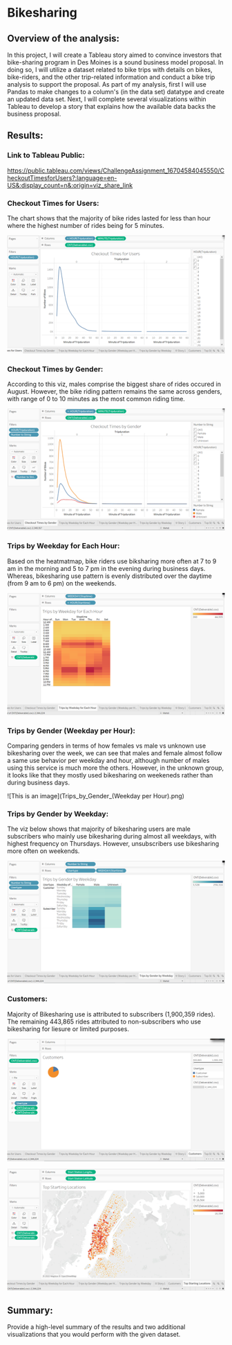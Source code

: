 # Bikesharing

## Overview of the analysis: 
In this project, I will create a Tableau story aimed to convince investors that bike-sharing program in Des Moines is a sound business model proposal. In doing so, I will utilize a dataset related to bike trips with details on bikes, bike-riders, and the other trip-related information and conduct a bike trip analysis to support the proposal. As part of my analysis, first I will use Pandas to make changes to a column's (in the data set) datatype and create an updated data set. Next, I will complete several visualizations within Tableau to develop a story that explains how the available data backs the business proposal.

## Results: 

### Link to Tableau Public:

https://public.tableau.com/views/ChallengeAssignment_16704584045550/CheckoutTimesforUsers?:language=en-US&:display_count=n&:origin=viz_share_link

### Checkout Times for Users:

The chart shows that the majority of bike rides lasted for less than hour where the highest number of rides being for 5 minutes.

![This is an image](Checkout_Times_for_Users.png) 

### Checkout Times by Gender:

According to this viz, males comprise the biggest share of rides occured in August. However, the bike riding pattern remains the same across genders, with range of 0 to 10 minutes as the most common riding time.

![This is an image](Checkout_Times_by_Gender.png) 

### Trips by Weekday for Each Hour:

Based on the heatmatmap, bike riders use biksharing more often at 7 to 9 am in the morning and 5 to 7 pm in the evening during business days. Whereas, bikesharing use pattern is evenly distributed over the daytime (from 9 am to 6 pm) on the weekends.

![This is an image](Trips_by_Weekday_for_Each_Hour.png) 

### Trips by Gender (Weekday per Hour):

Comparing genders in terms of how females vs male vs unknown use bikesharing over the week, we can see that males and female almost follow a same use behavior per weekday and hour, although number of males using this service is much more the others. However, in the unknown group, it looks like that they mostly used bikesharing on weekeneds rather than during business days.

![This is an image](Trips_by_Gender_(Weekday per Hour).png)

### Trips by Gender by Weekday:

The viz below shows that majority of bikesharing users are male subscribers who mainly use bikesharing during almost all weekdays, with highest frequency on Thursdays. However, unsubscribers use bikesharing more often on weekends.

![This is an image](Trips_by_Gender_by_Weekday.png)

### Customers:

Majority of Bikesharing use is attributed to subscribers (1,900,359 rides). The remaining 443,865 rides attributed to non-subscribers who use bikesharing for liesure or limited purposes.

![This is an image](Customers.png)




![This is an image](Top_Starting_Locations.png)

## Summary: 

Provide a high-level summary of the results and two additional visualizations that you would perform with the given dataset.
